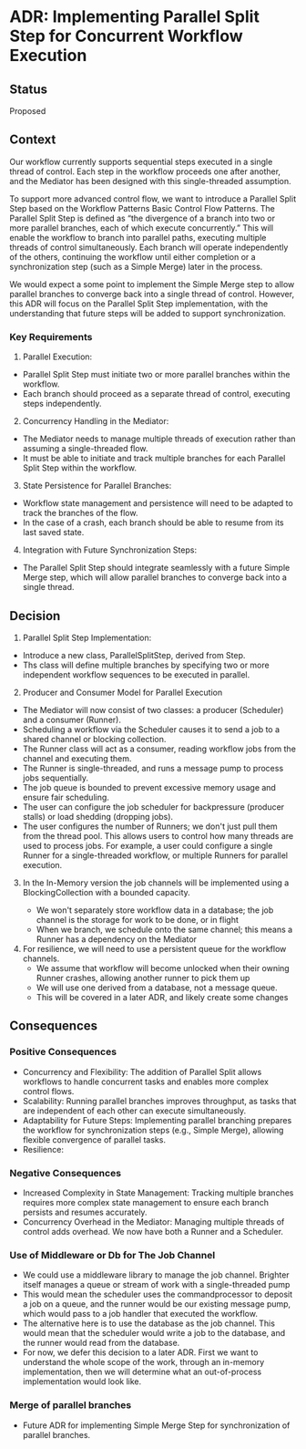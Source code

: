 # ADR: Implementing Parallel Split Step for Concurrent Workflow Execution

## Status

Proposed

## Context

Our workflow currently supports sequential steps executed in a single thread of control. Each step in the workflow proceeds one after another, and the Mediator has been designed with this single-threaded assumption.

To support more advanced control flow, we want to introduce a Parallel Split Step based on the Workflow Patterns Basic Control Flow Patterns. The Parallel Split Step is defined as “the divergence of a branch into two or more parallel branches, each of which execute concurrently.” This will enable the workflow to branch into parallel paths, executing multiple threads of control simultaneously. Each branch will operate independently of the others, continuing the workflow until either completion or a synchronization step (such as a Simple Merge) later in the process.

We would expect a some point to implement the Simple Merge step to allow parallel branches to converge back into a single thread of control. However, this ADR will focus on the Parallel Split Step implementation, with the understanding that future steps will be added to support synchronization.   

### Key Requirements
1. Parallel Execution:
  * Parallel Split Step must initiate two or more parallel branches within the workflow.
  * Each branch should proceed as a separate thread of control, executing steps independently.
2. Concurrency Handling in the Mediator:
  * The Mediator needs to manage multiple threads of execution rather than assuming a single-threaded flow. 
  * It must be able to initiate and track multiple branches for each Parallel Split Step within the workflow. 
3. State Persistence for Parallel Branches:
  *	Workflow state management and persistence will need to be adapted to track the branches of the flow. 
  * In the case of a crash, each branch should be able to resume from its last saved state.
4. Integration with Future Synchronization Steps:
  * The Parallel Split Step should integrate seamlessly with a future Simple Merge step, which will allow parallel branches to converge back into a single thread.

## Decision
1. Parallel Split Step Implementation:
  * Introduce a new class, ParallelSplitStep<TData>, derived from Step<TData>.
  * Ths class will define multiple branches by specifying two or more independent workflow sequences to be executed in parallel.
2. Producer and Consumer Model for Parallel Execution
  * The Mediator will now consist of two classes: a producer (Scheduler) and a consumer (Runner).
  * Scheduling a workflow via the Scheduler causes it to send a job to a shared channel or blocking collection.
  * The Runner class will act as a consumer, reading workflow jobs from the channel and executing them.
  * The Runner is single-threaded, and runs a message pump to process jobs sequentially.
  * The job queue is bounded to prevent excessive memory usage and ensure fair scheduling.
  * The user can configure the job scheduler for backpressure (producer stalls) or load shedding (dropping jobs).
  * The user configures the number of Runners; we don't just pull them from the thread pool. This allows users to control how many threads are used to process jobs. For example, a user could configure a single Runner for a single-threaded workflow, or multiple Runners for parallel execution.
3. In the In-Memory version the job channels will be implemented using a BlockingCollection<T> with a bounded capacity.  
    * We won't separately store workflow data in a database; the job channel is the storage for work to be done, or in flight
    * When we branch, we schedule onto the same channel; this means a Runner has a dependency on the Mediator
4. For resilience, we will need to use a persistent queue for the workflow channels.
    * We assume that workflow will become unlocked when their owning Runner crashes, allowing another runner to pick them up 
    * We will use one derived from a database, not a message queue.
    * This will be covered in a later ADR, and likely create some changes

## Consequences

### Positive Consequences
* Concurrency and Flexibility: The addition of Parallel Split allows workflows to handle concurrent tasks and enables more complex control flows.
* Scalability: Running parallel branches improves throughput, as tasks that are independent of each other can execute simultaneously. 
* Adaptability for Future Steps: Implementing parallel branching prepares the workflow for synchronization steps (e.g., Simple Merge), allowing flexible convergence of parallel tasks.
* Resilience:

### Negative Consequences
* Increased Complexity in State Management: Tracking multiple branches requires more complex state management to ensure each branch persists and resumes accurately. 
* Concurrency Overhead in the Mediator: Managing multiple threads of control adds overhead. We now have both a Runner and a Scheduler. 

### Use of Middleware or Db for The Job Channel
* We could use a middleware library to manage the job channel. Brighter itself manages a queue or stream of work with a single-threaded pump
* This would mean the scheduler uses the commandprocessor to deposit a job on a queue, and the runner would be our existing message pump, which would pass to a job handler that executed the workflow.
* The alternative here is to use the database as the job channel. This would mean that the scheduler would write a job to the database, and the runner would read from the database. 
* For now, we defer this decision to a later ADR. First we want to understand the whole scope of the work, through an in-memory implementation, then we will determine what an out-of-process implementation would look like.

### Merge of parallel branches 
* Future ADR for implementing Simple Merge Step for synchronization of parallel branches.
